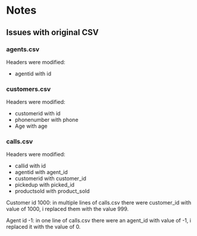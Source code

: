 # Notes

## Issues with original CSV

### agents.csv

Headers were modified:
- agentid with id 

### customers.csv

Headers were modified:
- customerid with id
- phonenumber with phone
- Age with age

### calls.csv

Headers were modified:
- callid with id
- agentid with agent_id
- customerid with customer_id
- pickedup with picked_id
- productsold with product_sold

Customer id 1000: in multiple lines of calls.csv there were customer_id with
value of 1000, i replaced them with the value 999.

Agent id -1: in one line of calls.csv there were an agent_id with value of -1,
i replaced it with the value of 0.